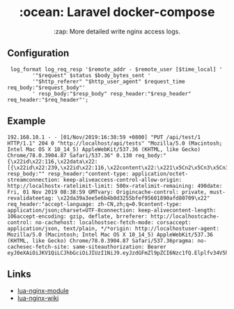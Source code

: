 <h1 align="center"> :ocean: Laravel docker-compose </h1>
<p align="center"> :zap: More detailed write nginx access logs.</p>

## Configuration

```
 log_format log_req_resp '$remote_addr - $remote_user [$time_local] '
        '"$request" $status $body_bytes_sent '
        '"$http_referer" "$http_user_agent" $request_time req_body:"$request_body"' 
        ' resp_body:"$resp_body" resp_header:"$resp_header" req_header:"$req_header"';
```

## Example 

```
192.168.10.1 - - [01/Nov/2019:16:38:59 +0800] "PUT /api/test/1 HTTP/1.1" 204 0 "http://localhost/api/tests" "Mozilla/5.0 (Macintosh; Intel Mac OS X 10_14_5) AppleWebKit/537.36 (KHTML, like Gecko) Chrome/78.0.3904.87 Safari/537.36" 0.130 req_body:"{\x22id\x22:116,\x22data\x22:[{\x22id\x22:239,\x22id\x22:116,\x22content\x22:\x221\x5Cn2\x5Cn3\x5Cn33333444433333333test3333\x22}]}" resp_body:"" resp_header:"content-type: application/octet-streamconnection: keep-aliveaccess-control-allow-origin: http://localhostx-ratelimit-limit: 500x-ratelimit-remaining: 490date: Fri, 01 Nov 2019 08:38:59 GMTvary: Origincache-control: private, must-revalidateetag: \x22da39a3ee5e6b4b0d3255bfef95601890afd80709\x22" req_header:"accept-language: zh-CN,zh;q=0.9content-type: application/json;charset=UTF-8connection: keep-alivecontent-length: 106accept-encoding: gzip, deflate, brreferer: http://localhostcache-control: no-cachehost: localhostsec-fetch-mode: corsaccept: application/json, text/plain, */*origin: http://localhostuser-agent: Mozilla/5.0 (Macintosh; Intel Mac OS X 10_14_5) AppleWebKit/537.36 (KHTML, like Gecko) Chrome/78.0.3904.87 Safari/537.36pragma: no-cachesec-fetch-site: same-siteauthorization: Bearer eyJ0eXAiOiJKV1QiLCJhbGciOiJIUzI1NiJ9.eyJzdGFmZl9pZCI6Nzc1fQ.Elplfv34V5hOd_WqMuPRwseokyosookljoYO6GDfeU6M1"
```

## Links

- [lua-nginx-module](https://github.com/openresty/lua-nginx-module)
- [lua-nginx-wiki](https://www.nginx.com/resources/wiki/modules/lua)
